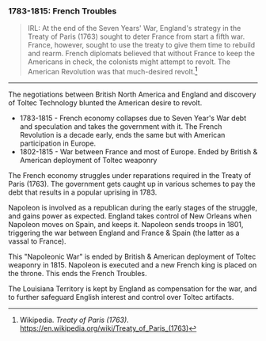 ### 1783-1815: French Troubles

> IRL: At the end of the Seven Years' War, England's strategy in the Treaty of Paris (1763) sought to deter France from start a fifth war. France, however, sought to use the treaty to give them time to rebuild and rearm. French diplomats believed that without France to keep the Americans in check, the colonists might attempt to revolt. The American Revolution was that much-desired revolt.[^paris-treaty-1763]

* * *

[^paris-treaty-1763]: Wikipedia. _Treaty of Paris (1763)_.  https://en.wikipedia.org/wiki/Treaty_of_Paris_(1763)

The negotiations between British North America and England and discovery of Toltec Technology blunted the American desire to revolt.

* 1783-1815 - French economy collapses due to Seven Year's War debt and speculation and takes the government with it. The French Revolution is a decade early, ends the same but with American participation in Europe.
* 1802-1815 - War between France and most of Europe. Ended by British & American deployment of Toltec weaponry

The French economy struggles under reparations required in the Treaty of Paris (1763). The government gets caught up in various schemes to pay the debt that results in a popular uprising in 1783.

Napoleon is involved as a republican during the early stages of the struggle, and gains power as expected. England takes control of New Orleans when Napoleon moves on Spain, and keeps it. Napoleon sends troops in 1801, triggering the war between England and France & Spain (the latter as a vassal to France).

This "Napoleonic War" is ended by British & American deployment of Toltec weaponry in 1815. Napoleon is executed and a new French king is placed on the throne. This ends the French Troubles.

The Louisiana Territory is kept by England as compensation for the war, and to further safeguard English interest and control over Toltec artifacts.
